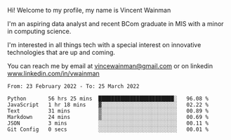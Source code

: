 Hi! Welcome to my profile, my name is Vincent Wainman

I'm an aspiring data analyst and recent BCom graduate in MIS with a minor in computing science. 

I'm interested in all things tech with a special interest on innovative technologies that are up and coming.

You can reach me by email at vincewainman@gmail.com or on linkedin www.linkedin.com/in/vwainman

<!--START_SECTION:waka-->

```text
From: 23 February 2022 - To: 25 March 2022

Python       56 hrs 25 mins  ████████████████████████░   96.08 %
JavaScript   1 hr 18 mins    ▓░░░░░░░░░░░░░░░░░░░░░░░░   02.22 %
Text         31 mins         ▒░░░░░░░░░░░░░░░░░░░░░░░░   00.89 %
Markdown     24 mins         ▒░░░░░░░░░░░░░░░░░░░░░░░░   00.69 %
JSON         3 mins          ░░░░░░░░░░░░░░░░░░░░░░░░░   00.11 %
Git Config   0 secs          ░░░░░░░░░░░░░░░░░░░░░░░░░   00.01 %
```

<!--END_SECTION:waka-->
